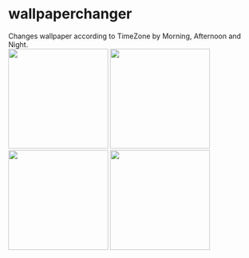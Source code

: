 # wallpaperchanger
Changes wallpaper according to TimeZone by Morning, Afternoon and Night.<br />
<img src="https://user-images.githubusercontent.com/57556657/205450893-4e07fce6-b1d0-4935-982c-34f67193060f.jpeg" width="200" height="200"/>
<img src="https://user-images.githubusercontent.com/57556657/205450907-5424730e-fecf-4601-8bc1-4d0e4abc1532.jpeg" width="200" height="200"/>
<img src="https://user-images.githubusercontent.com/57556657/205450908-eece56db-902c-4c90-b001-f97b1995aed1.jpeg" width="200" height="200"/>
<img src="https://user-images.githubusercontent.com/57556657/205450912-ea687ff1-0d35-424e-a767-45d3cd43b847.jpeg" width="200" height="200"/>
